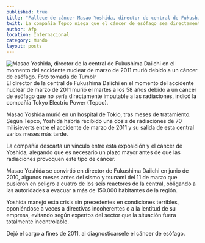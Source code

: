 ```yaml
---
published: true
title: "Fallece de cáncer Masao Yoshida, director de central de Fukushima durante accidente nuclear"
twitt: La compañía Tepco niega que el cáncer de esófago sea directamente imputable a las radiaciones.
author: Afp
location: Internacional
category: Mundo
layout: posts
---
```


![Masao Yoshida, director de la central de Fukushima Daiichi en el momento del accidente nuclear de marzo de 2011 murió debido a un cáncer de esófago. Foto tomada de Tumblr](http://i.imgur.com/DkTcH2Bm.jpg)El director de la central de Fukushima Daiichi en el momento del accidente nuclear de marzo de 2011 murió el martes a los 58 años debido a un cáncer de esófago que no sería directamente imputable a las radiaciones, indicó la compañía Tokyo Electric Power (Tepco).

Masao Yoshida murió en un hospital de Tokio, tras meses de tratamiento. Según Tepco, Yoshida habría recibido una dosis de radiaciones de 70 milisieverts entre el accidente de marzo de 2011 y su salida de esta central varios meses más tarde.

La compañía descarta un vínculo entre esta exposición y el cáncer de Yoshida, alegando que es necesario un plazo mayor antes de que las radiaciones provoquen este tipo de cáncer.

Masao Yoshida se convirtió en director de Fukushima Daiichi en junio de 2010, algunos meses antes del sismo y tsunami del 11 de marzo que pusieron en peligro a cuatro de los seis reactores de la central, obligando a las autoridades a evacuar a más de 150.000 habitantes de la región.

Yoshida manejó esta crisis sin precedentes en condiciones terribles, oponiéndose a veces a directivas incoherentes o a la lentitud de su empresa, evitando según expertos del sector que la situación fuera totalmente incontrolable.

Dejó el cargo a fines de 2011, al diagnosticarsele el cáncer de esófago.
